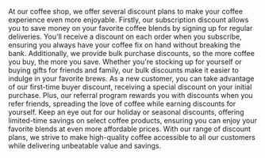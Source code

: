 At our coffee shop, we offer several discount plans to make your coffee experience even more enjoyable. Firstly, our subscription discount allows you to save money on your favorite coffee blends by signing up for regular deliveries. You'll receive a discount on each order when you subscribe, ensuring you always have your coffee fix on hand without breaking the bank. Additionally, we provide bulk purchase discounts, so the more coffee you buy, the more you save. Whether you're stocking up for yourself or buying gifts for friends and family, our bulk discounts make it easier to indulge in your favorite brews. As a new customer, you can take advantage of our first-time buyer discount, receiving a special discount on your initial purchase. Plus, our referral program rewards you with discounts when you refer friends, spreading the love of coffee while earning discounts for yourself. Keep an eye out for our holiday or seasonal discounts, offering limited-time savings on select coffee products, ensuring you can enjoy your favorite blends at even more affordable prices. With our range of discount plans, we strive to make high-quality coffee accessible to all our customers while delivering unbeatable value and savings.